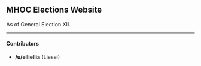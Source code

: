 ## MHOC Elections Website

As of General Election XII.

***

#### Contributors

* **/u/elliellia** (Liesel)
